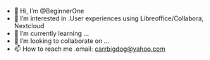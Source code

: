 - 👋 Hi, I’m @BeginnerOne
- 👀 I’m interested in .User experiences using Libreoffice/Collabora, Nextcloud
- 🌱 I’m currently learning ...
- 💞️ I’m looking to collaborate on ...
- 📫 How to reach me .email: carrbigdog@yahoo.com

<!---
BeginnerOne/BeginnerOne is a ✨ special ✨ repository because its `README.md` (this file) appears on your GitHub profile.
You can click the Preview link to take a look at your changes.
--->
